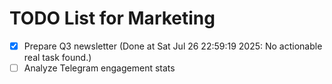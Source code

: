 # TODO List for Marketing

- [x] Prepare Q3 newsletter  (Done at Sat Jul 26 22:59:19 2025: No actionable real task found.)
- [ ] Analyze Telegram engagement stats